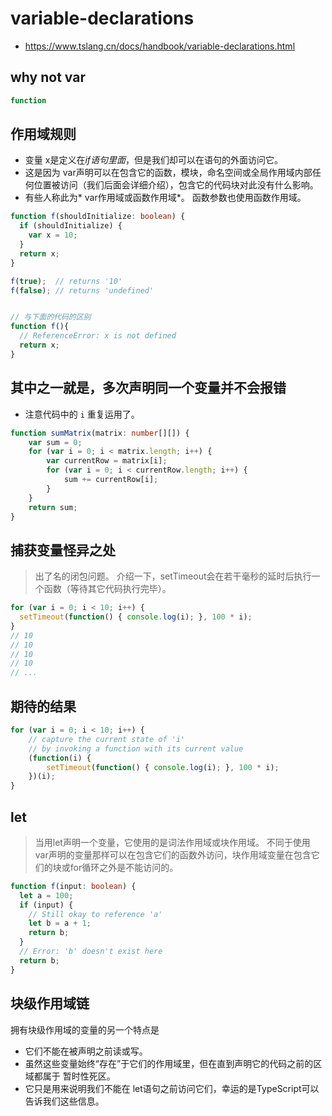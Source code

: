 # variable-declarations
- https://www.tslang.cn/docs/handbook/variable-declarations.html


## why not var
```ts
function 
```

## 作用域规则
- 变量 x是定义在*if语句里面*，但是我们却可以在语句的外面访问它。 
- 这是因为 var声明可以在包含它的函数，模块，命名空间或全局作用域内部任何位置被访问（我们后面会详细介绍），包含它的代码块对此没有什么影响。 
- 有些人称此为* var作用域或函数作用域*。 函数参数也使用函数作用域。

```ts
function f(shouldInitialize: boolean) {
  if (shouldInitialize) {
    var x = 10;
  }
  return x;
}

f(true);  // returns '10'
f(false); // returns 'undefined'


// 与下面的代码的区别
function f(){
  // ReferenceError: x is not defined
  return x;
}
```

## 其中之一就是，多次声明同一个变量并不会报错
- 注意代码中的 `i` 重复运用了。

```ts
function sumMatrix(matrix: number[][]) {
    var sum = 0;
    for (var i = 0; i < matrix.length; i++) {
        var currentRow = matrix[i];
        for (var i = 0; i < currentRow.length; i++) {
            sum += currentRow[i];
        }
    }
    return sum;
}
```

## 捕获变量怪异之处
> 出了名的闭包问题。
> 介绍一下，setTimeout会在若干毫秒的延时后执行一个函数（等待其它代码执行完毕）。

```ts
for (var i = 0; i < 10; i++) {
  setTimeout(function() { console.log(i); }, 100 * i);
}
// 10
// 10
// 10
// 10
// ...
```

## 期待的结果
```ts
for (var i = 0; i < 10; i++) {
    // capture the current state of 'i'
    // by invoking a function with its current value
    (function(i) {
        setTimeout(function() { console.log(i); }, 100 * i);
    })(i);
}
```

## let
> 当用let声明一个变量，它使用的是词法作用域或块作用域。 不同于使用 var声明的变量那样可以在包含它们的函数外访问，块作用域变量在包含它们的块或for循环之外是不能访问的。

```ts
function f(input: boolean) {
  let a = 100;
  if (input) {
    // Still okay to reference 'a'
    let b = a + 1;
    return b;
  }
  // Error: 'b' doesn't exist here
  return b;
}
```


## 块级作用域链
拥有块级作用域的变量的另一个特点是
- 它们不能在被声明之前读或写。 
- 虽然这些变量始终“存在”于它们的作用域里，但在直到声明它的代码之前的区域都属于 暂时性死区。 
- 它只是用来说明我们不能在 let语句之前访问它们，幸运的是TypeScript可以告诉我们这些信息。
